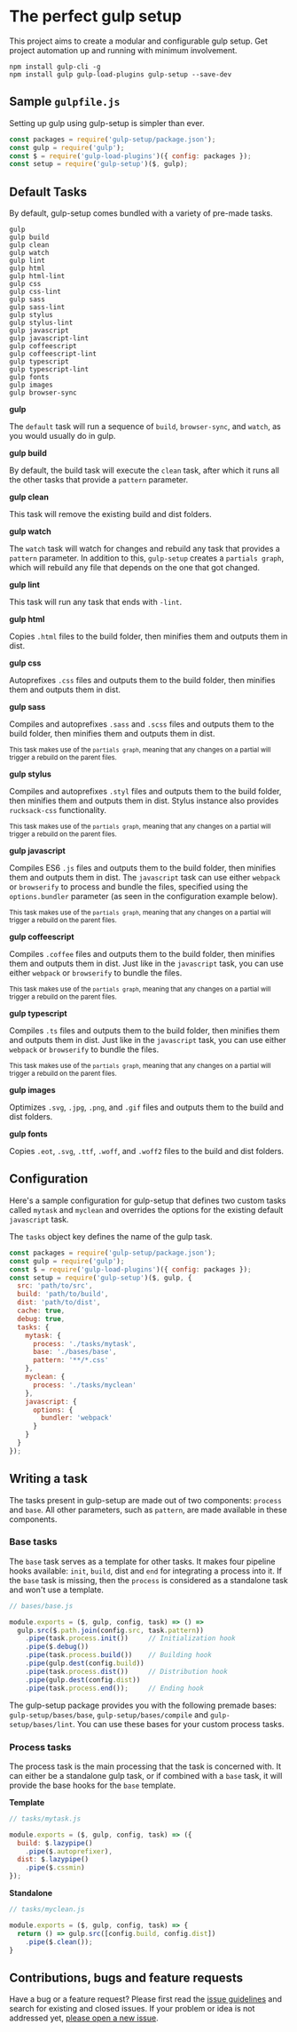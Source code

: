 # The perfect gulp setup
This project aims to create a modular and configurable gulp setup. Get project automation up and running with minimum involvement.

```
npm install gulp-cli -g
npm install gulp gulp-load-plugins gulp-setup --save-dev
```

## Sample `gulpfile.js`
Setting up gulp using gulp-setup is simpler than ever.
```js
const packages = require('gulp-setup/package.json');
const gulp = require('gulp');
const $ = require('gulp-load-plugins')({ config: packages });
const setup = require('gulp-setup')($, gulp);
```

## Default Tasks
By default, gulp-setup comes bundled with a variety of pre-made tasks.
```
gulp
gulp build
gulp clean
gulp watch
gulp lint
gulp html
gulp html-lint
gulp css
gulp css-lint
gulp sass
gulp sass-lint
gulp stylus
gulp stylus-lint
gulp javascript
gulp javascript-lint
gulp coffeescript
gulp coffeescript-lint
gulp typescript
gulp typescript-lint
gulp fonts
gulp images
gulp browser-sync
```

__gulp__

The `default` task will run a sequence of `build`, `browser-sync`, and `watch`, as you would usually do in gulp.

__gulp build__

By default, the build task will execute the `clean` task, after which it runs all the other tasks that provide a `pattern` parameter.

__gulp clean__

This task will remove the existing build and dist folders.

__gulp watch__

The `watch` task will watch for changes and rebuild any task that provides a `pattern` parameter. In addition to this, `gulp-setup` creates a `partials graph`, which will rebuild any file that depends on the one that got changed.

__gulp lint__

This task will run any task that ends with `-lint`.

__gulp html__

Copies `.html` files to the build folder, then minifies them and outputs them in dist.

__gulp css__

Autoprefixes `.css` files and outputs them to the build folder, then minifies them and outputs them in dist.

__gulp sass__

Compiles and autoprefixes `.sass` and `.scss` files and outputs them to the build folder, then minifies them and outputs them in dist.

<sub>This task makes use of the `partials graph`, meaning that any changes on a partial will trigger a rebuild on the parent files.</sub>

__gulp stylus__

Compiles and autoprefixes `.styl` files and outputs them to the build folder, then minifies them and outputs them in dist. Stylus instance also provides `rucksack-css` functionality.

<sub>This task makes use of the `partials graph`, meaning that any changes on a partial will trigger a rebuild on the parent files.</sub>

__gulp javascript__

Compiles ES6 `.js` files and outputs them to the build folder, then minifies them and outputs them in dist. The `javascript` task can use either `webpack` or `browserify` to process and bundle the files, specified using the `options.bundler` parameter (as seen in the configuration example below).

<sub>This task makes use of the `partials graph`, meaning that any changes on a partial will trigger a rebuild on the parent files.</sub>

__gulp coffeescript__

Compiles `.coffee` files and outputs them to the build folder, then minifies them and outputs them in dist. Just like in the `javascript` task, you can use either `webpack` or `browserify` to bundle the files.

<sub>This task makes use of the `partials graph`, meaning that any changes on a partial will trigger a rebuild on the parent files.</sub>

__gulp typescript__

Compiles `.ts` files and outputs them to the build folder, then minifies them and outputs them in dist. Just like in the `javascript` task, you can use either `webpack` or `browserify` to bundle the files.

<sub>This task makes use of the `partials graph`, meaning that any changes on a partial will trigger a rebuild on the parent files.</sub>

__gulp images__

Optimizes `.svg`, `.jpg`, `.png`, and `.gif` files and outputs them to the build and dist folders.

__gulp fonts__

Copies `.eot`, `.svg`, `.ttf`, `.woff`, and `.woff2` files to the build and dist folders.


## Configuration
Here's a sample configuration for gulp-setup that defines two custom tasks called `mytask` and `myclean` and overrides the options for the existing default `javascript` task.

The `tasks` object key defines the name of the gulp task.

```js
const packages = require('gulp-setup/package.json');
const gulp = require('gulp');
const $ = require('gulp-load-plugins')({ config: packages });
const setup = require('gulp-setup')($, gulp, {
  src: 'path/to/src',
  build: 'path/to/build',
  dist: 'path/to/dist',
  cache: true,
  debug: true,
  tasks: {
    mytask: {
      process: './tasks/mytask',
      base: './bases/base',
      pattern: '**/*.css'
    },
    myclean: {
      process: './tasks/myclean'
    },
    javascript: {
      options: {
        bundler: 'webpack'
      }
    }
  }
});
```

## Writing a task
The tasks present in gulp-setup are made out of two components: `process` and `base`. All other parameters, such as `pattern`, are made available in these components.

### __Base__ tasks
The `base` task serves as a template for other tasks. It makes four pipeline hooks available: `init`, `build`, dist and `end` for integrating a process into it. If the `base` task is missing, then the `process` is considered as a standalone task and won't use a template.

```js
// bases/base.js

module.exports = ($, gulp, config, task) => () =>
  gulp.src($.path.join(config.src, task.pattern))
    .pipe(task.process.init())     // Initialization hook
    .pipe($.debug())
    .pipe(task.process.build())    // Building hook
    .pipe(gulp.dest(config.build))
    .pipe(task.process.dist())     // Distribution hook
    .pipe(gulp.dest(config.dist))
    .pipe(task.process.end());     // Ending hook
```

The gulp-setup package provides you with the following premade bases: `gulp-setup/bases/base`, `gulp-setup/bases/compile` and `gulp-setup/bases/lint`. You can use these bases for your custom process tasks.

### __Process__ tasks
The process task is the main processing that the task is concerned with. It can either be a standalone gulp task, or if combined with a `base` task, it will provide the base hooks for the `base` template.

__Template__
```js
// tasks/mytask.js

module.exports = ($, gulp, config, task) => ({
  build: $.lazypipe()
    .pipe($.autoprefixer),
  dist: $.lazypipe()
    .pipe($.cssmin)
});
```

__Standalone__
```js
// tasks/myclean.js

module.exports = ($, gulp, config, task) => {
  return () => gulp.src([config.build, config.dist])
    .pipe($.clean());
}
```


## Contributions, bugs and feature requests

Have a bug or a feature request? Please first read the [issue guidelines](https://github.com/alexgrozav/gulp-setup/blob/master/CONTRIBUTING.md) and search for existing and closed issues. If your problem or idea is not addressed yet, [please open a new issue](https://github.com/alexgrozav/gulp-setup/issues/new).
